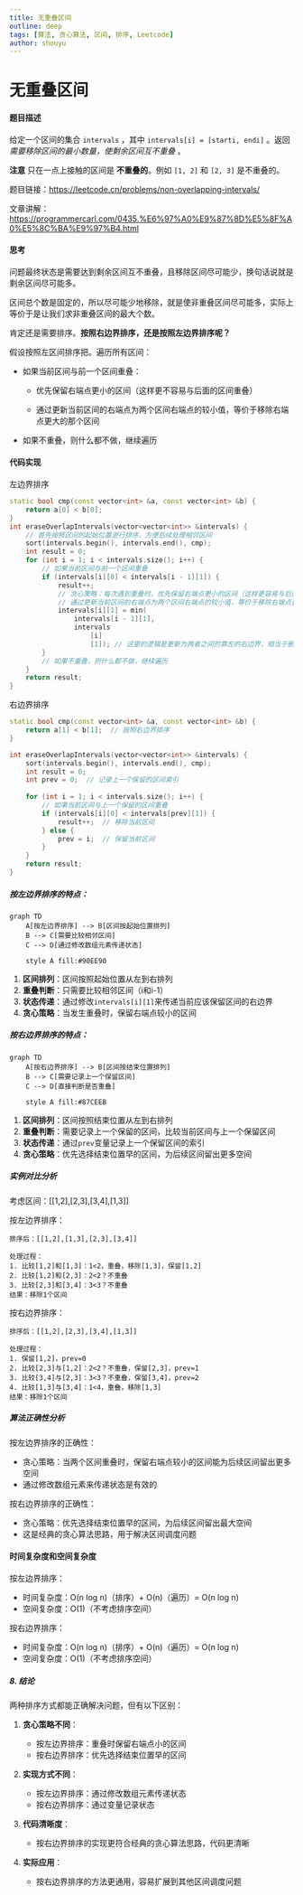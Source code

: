 ```yaml
---
title: 无重叠区间
outline: deep
tags: [算法, 贪心算法, 区间, 排序, Leetcode]
author: shouyu
---
```


# 无重叠区间

#### 题目描述

给定一个区间的集合 `intervals` ，其中 `intervals[i] = [starti, endi]` 。返回 *需要移除区间的最小数量，使剩余区间互不重叠* 。

**注意** 只在一点上接触的区间是 **不重叠的**。例如 `[1, 2]` 和 `[2, 3]` 是不重叠的。

题目链接：https://leetcode.cn/problems/non-overlapping-intervals/

文章讲解：https://programmercarl.com/0435.%E6%97%A0%E9%87%8D%E5%8F%A0%E5%8C%BA%E9%97%B4.html

#### 思考

问题最终状态是需要达到剩余区间互不重叠，且移除区间尽可能少，换句话说就是剩余区间尽可能多。

区间总个数是固定的，所以尽可能少地移除，就是使非重叠区间尽可能多，实际上等价于是让我们求非重叠区间的最大个数。

肯定还是需要排序。**按照右边界排序，还是按照左边界排序呢？**

假设按照左区间排序把。遍历所有区间：

- 如果当前区间与前一个区间重叠：

  	- 优先保留右端点更小的区间（这样更不容易与后面的区间重叠）

  	- 通过更新当前区间的右端点为两个区间右端点的较小值，等价于移除右端点更大的那个区间

- 如果不重叠，则什么都不做，继续遍历

#### 代码实现

左边界排序

```C++
static bool cmp(const vector<int> &a, const vector<int> &b) {
    return a[0] < b[0];
}
int eraseOverlapIntervals(vector<vector<int>> &intervals) {
    // 首先按照区间的起始位置进行排序，方便后续处理相邻区间
    sort(intervals.begin(), intervals.end(), cmp);
    int result = 0;
    for (int i = 1; i < intervals.size(); i++) {
        // 如果当前区间与前一个区间重叠
        if (intervals[i][0] < intervals[i - 1][1]) {
            result++;
            // 贪心策略：每次遇到重叠时，优先保留右端点更小的区间（这样更容易与后面的区间不重叠）
            // 通过更新当前区间的右端点为两个区间右端点的较小值，等价于移除右端点更大的那个区间
            intervals[i][1] = min(
                intervals[i - 1][1],
                intervals
                    [i]
                    [1]); // 这里的逻辑是更新为两者之间的靠左的右边界，相当于删除了那个靠右的右边界的区间。
        }
        // 如果不重叠，则什么都不做，继续遍历
    }
    return result;
}
```

右边界排序

```C++
static bool cmp(const vector<int> &a, const vector<int> &b) {
    return a[1] < b[1];  // 按照右边界排序
}

int eraseOverlapIntervals(vector<vector<int>> &intervals) {
    sort(intervals.begin(), intervals.end(), cmp);
    int result = 0;
    int prev = 0;  // 记录上一个保留的区间索引
    
    for (int i = 1; i < intervals.size(); i++) {
        // 如果当前区间与上一个保留的区间重叠
        if (intervals[i][0] < intervals[prev][1]) {
            result++;  // 移除当前区间
        } else {
            prev = i;  // 保留当前区间
        }
    }
    return result;
}

```

##### 按左边界排序的特点：

```mermaid
graph TD
    A[按左边界排序] --> B[区间按起始位置排列]
    B --> C[需要比较相邻区间]
    C --> D[通过修改数组元素传递状态]
    
    style A fill:#90EE90
```

1. **区间排列**：区间按照起始位置从左到右排列
2. **重叠判断**：只需要比较相邻区间（i和i-1）
3. **状态传递**：通过修改`intervals[i][1]`来传递当前应该保留区间的右边界
4. **贪心策略**：当发生重叠时，保留右端点较小的区间

##### 按右边界排序的特点：

```mermaid
graph TD
    A[按右边界排序] --> B[区间按结束位置排列]
    B --> C[需要记录上一个保留区间]
    C --> D[直接判断是否重叠]
    
    style A fill:#87CEEB
```

1. **区间排列**：区间按照结束位置从左到右排列
2. **重叠判断**：需要记录上一个保留的区间，比较当前区间与上一个保留区间
3. **状态传递**：通过`prev`变量记录上一个保留区间的索引
4. **贪心策略**：优先选择结束位置早的区间，为后续区间留出更多空间

##### 实例对比分析

考虑区间：[[1,2],[2,3],[3,4],[1,3]]

按左边界排序：

```
排序后：[[1,2],[1,3],[2,3],[3,4]]

处理过程：
1. 比较[1,2]和[1,3]：1<2，重叠，移除[1,3]，保留[1,2]
2. 比较[1,2]和[2,3]：2<2？不重叠
3. 比较[2,3]和[3,4]：3<3？不重叠
结果：移除1个区间
```

按右边界排序：

```
排序后：[[1,2],[2,3],[3,4],[1,3]]

处理过程：
1. 保留[1,2]，prev=0
2. 比较[2,3]与[1,2]：2<2？不重叠，保留[2,3]，prev=1
3. 比较[3,4]与[2,3]：3<3？不重叠，保留[3,4]，prev=2
4. 比较[1,3]与[3,4]：1<4，重叠，移除[1,3]
结果：移除1个区间
```

##### 算法正确性分析

按左边界排序的正确性：

- 贪心策略：当两个区间重叠时，保留右端点较小的区间能为后续区间留出更多空间
- 通过修改数组元素来传递状态是有效的

按右边界排序的正确性：

- 贪心策略：优先选择结束位置早的区间，为后续区间留出最大空间
- 这是经典的贪心算法思路，用于解决区间调度问题

#### 时间复杂度和空间复杂度

按左边界排序：

- 时间复杂度：O(n log n)（排序）+ O(n)（遍历）= O(n log n)
- 空间复杂度：O(1)（不考虑排序空间）

按右边界排序：

- 时间复杂度：O(n log n)（排序）+ O(n)（遍历）= O(n log n)
- 空间复杂度：O(1)（不考虑排序空间）

##### 8. 结论

两种排序方式都能正确解决问题，但有以下区别：

1. **贪心策略不同**：
   - 按左边界排序：重叠时保留右端点小的区间
   - 按右边界排序：优先选择结束位置早的区间

2. **实现方式不同**：
   - 按左边界排序：通过修改数组元素传递状态
   - 按右边界排序：通过变量记录状态

3. **代码清晰度**：
   - 按右边界排序的实现更符合经典的贪心算法思路，代码更清晰

4. **实际应用**：
   - 按右边界排序的方法更通用，容易扩展到其他区间调度问题

